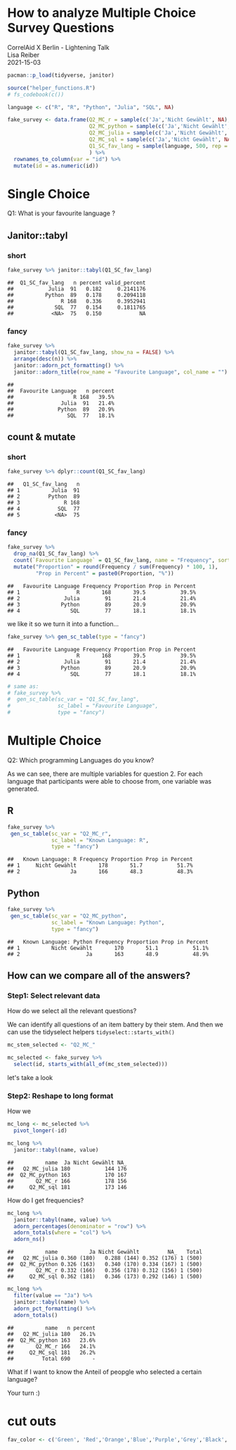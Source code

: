 How to analyze Multiple Choice Survey Questions
================================================================
CorrelAid X Berlin - Lightening Talk  
Lisa Reiber  
2021-15-03  

```r
pacman::p_load(tidyverse, janitor)

source("helper_functions.R")
# fs_codebook(c())
```


```r
language <- c("R", "R", "Python", "Julia", "SQL", NA)

fake_survey <- data.frame(Q2_MC_r = sample(c('Ja','Nicht Gewählt', NA), 500, rep = TRUE),
                          Q2_MC_python = sample(c('Ja','Nicht Gewählt', NA), 500, rep = TRUE), 
                          Q2_MC_julia = sample(c('Ja','Nicht Gewählt', NA), 500, rep = TRUE), 
                          Q2_MC_sql = sample(c('Ja','Nicht Gewählt', NA), 500, rep = TRUE), 
                          Q1_SC_fav_lang = sample(language, 500, rep = TRUE)
                          ) %>% 
  rownames_to_column(var = "id") %>% 
  mutate(id = as.numeric(id))
```

# Single Choice

Q1: What is your favourite language ?

## Janitor::tabyl

### short

```r
fake_survey %>% janitor::tabyl(Q1_SC_fav_lang) 
```

```
##  Q1_SC_fav_lang   n percent valid_percent
##           Julia  91   0.182     0.2141176
##          Python  89   0.178     0.2094118
##               R 168   0.336     0.3952941
##             SQL  77   0.154     0.1811765
##            <NA>  75   0.150            NA
```

### fancy

```r
fake_survey %>% 
  janitor::tabyl(Q1_SC_fav_lang, show_na = FALSE) %>% 
  arrange(desc(n)) %>% 
  janitor::adorn_pct_formatting() %>% 
  janitor::adorn_title(row_name = "Favourite Language", col_name = "")
```

```
##                                
##  Favourite Language   n percent
##                   R 168   39.5%
##               Julia  91   21.4%
##              Python  89   20.9%
##                 SQL  77   18.1%
```

## count & mutate

### short

```r
fake_survey %>% dplyr::count(Q1_SC_fav_lang) 
```

```
##   Q1_SC_fav_lang   n
## 1          Julia  91
## 2         Python  89
## 3              R 168
## 4            SQL  77
## 5           <NA>  75
```

### fancy

```r
fake_survey %>% 
  drop_na(Q1_SC_fav_lang) %>% 
  count(`Favourite Language` = Q1_SC_fav_lang, name = "Frequency", sort = TRUE) %>% 
  mutate("Proportion" = round(Frequency / sum(Frequency) * 100, 1),
         "Prop in Percent" = paste0(Proportion, "%"))
```

```
##   Favourite Language Frequency Proportion Prop in Percent
## 1                  R       168       39.5           39.5%
## 2              Julia        91       21.4           21.4%
## 3             Python        89       20.9           20.9%
## 4                SQL        77       18.1           18.1%
```

we like it so we turn it into a function...


```r
fake_survey %>% gen_sc_table(type = "fancy")
```

```
##   Favourite Language Frequency Proportion Prop in Percent
## 1                  R       168       39.5           39.5%
## 2              Julia        91       21.4           21.4%
## 3             Python        89       20.9           20.9%
## 4                SQL        77       18.1           18.1%
```

```r
# same as:
# fake_survey %>% 
#  gen_sc_table(sc_var = "Q1_SC_fav_lang", 
#               sc_label = "Favourite Language", 
#               type = "fancy")
```

# Multiple Choice

Q2: Which programming Languages do you know?

As we can see, there are multiple variables for question 2. For each language that participants were able to choose from, one variable was generated.

## R

```r
fake_survey %>% 
 gen_sc_table(sc_var = "Q2_MC_r", 
              sc_label = "Known Language: R", 
              type = "fancy")
```

```
##   Known Language: R Frequency Proportion Prop in Percent
## 1     Nicht Gewählt       178       51.7           51.7%
## 2                Ja       166       48.3           48.3%
```
## Python


```r
fake_survey %>% 
 gen_sc_table(sc_var = "Q2_MC_python", 
              sc_label = "Known Language: Python", 
              type = "fancy")
```

```
##   Known Language: Python Frequency Proportion Prop in Percent
## 1          Nicht Gewählt       170       51.1           51.1%
## 2                     Ja       163       48.9           48.9%
```

## How can we compare all of the answers?

### Step1: Select relevant data

How do we select all the relevant questions?

We can identify all questions of an item battery by their stem. And then we can use the tidyselect helpers `tidyselect::starts_with()`


```r
mc_stem_selected <- "Q2_MC_"
```


```r
mc_selected <- fake_survey %>% 
  select(id, starts_with(all_of(mc_stem_selected))) 
```

let's take a look
### Step2: Reshape to long format

How we 

```r
mc_long <- mc_selected %>% 
  pivot_longer(-id)
```

```r
mc_long %>% 
  janitor::tabyl(name, value)
```

```
##          name  Ja Nicht Gewählt NA_
##   Q2_MC_julia 180           144 176
##  Q2_MC_python 163           170 167
##       Q2_MC_r 166           178 156
##     Q2_MC_sql 181           173 146
```

How do I get frequencies?


```r
mc_long %>% 
  janitor::tabyl(name, value) %>% 
  adorn_percentages(denominator = "row") %>% 
  adorn_totals(where = "col") %>% 
  adorn_ns()
```

```
##          name          Ja Nicht Gewählt         NA_   Total
##   Q2_MC_julia 0.360 (180)   0.288 (144) 0.352 (176) 1 (500)
##  Q2_MC_python 0.326 (163)   0.340 (170) 0.334 (167) 1 (500)
##       Q2_MC_r 0.332 (166)   0.356 (178) 0.312 (156) 1 (500)
##     Q2_MC_sql 0.362 (181)   0.346 (173) 0.292 (146) 1 (500)
```


```r
mc_long %>%
  filter(value == "Ja") %>% 
  janitor::tabyl(name) %>% 
  adorn_pct_formatting() %>% 
  adorn_totals()
```

```
##          name   n percent
##   Q2_MC_julia 180   26.1%
##  Q2_MC_python 163   23.6%
##       Q2_MC_r 166   24.1%
##     Q2_MC_sql 181   26.2%
##         Total 690       -
```

What if I want to know the Anteil of peopgle who selected a certain language? 

Your turn :)



# cut outs

```r
fav_color <- c('Green', 'Red','Orange','Blue','Purple','Grey','Black','Yellow','White','Lavender')
```

